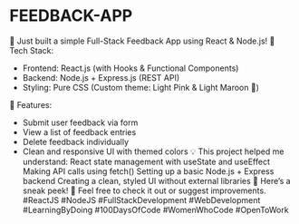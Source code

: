 # FEEDBACK-APP
🚀 Just built a simple Full-Stack Feedback App using React & Node.js!
🔧 Tech Stack:
* Frontend: React.js (with Hooks & Functional Components)
* Backend: Node.js + Express.js (REST API)
* Styling: Pure CSS (Custom theme: Light Pink & Light Maroon 🎨)
  
📝 Features:
- Submit user feedback via form
- View a list of feedback entries
- Delete feedback individually
- Clean and responsive UI with themed colors
💡 This project helped me understand:
React state management with useState and useEffect
Making API calls using fetch()
Setting up a basic Node.js + Express backend
Creating a clean, styled UI without external libraries
📸 Here’s a sneak peek!
💬 Feel free to check it out or suggest improvements.
#ReactJS #NodeJS #FullStackDevelopment #WebDevelopment #LearningByDoing #100DaysOfCode #WomenWhoCode #OpenToWork
